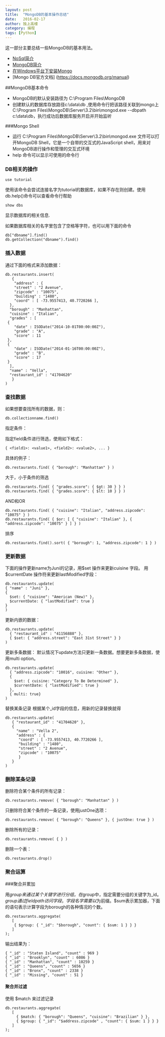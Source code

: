 ```yaml
---
layout: post
title:  "MongoDB的基本操作总结"
date:   2016-02-17
author: 独上高楼
category: 编程
tags: [Python]
---
```


这一部分主要总结一些MongoDB的基本用法。

<!-- more -->


* [NoSql简介](http://www.runoob.com/mongodb/nosql.html)
* [MongoDB简介](http://www.runoob.com/mongodb/mongodb-intro.html)
* [在Windows平台下安装Mongo](http://www.runoob.com/mongodb/mongodb-window-install.html)
* [Mongo DB官方文档] (https://docs.mongodb.org/manual)

##MongoDB基本命令
* MongoDB的默认安装路径为 C:\Program Files\MongoDB
* 创建默认的数据库存放路径c:\data\db ,使用命令行把该路径关联到mongo上 
C:\Program Files\MongoDB\Server\3.2\bin\mongod.exe --dbpath c:\data\db，执行成功后数据库服务开启并开始监听

###Mongo Shell
* 运行 C:\Program Files\MongoDB\Server\3.2\bin\mongod.exe 文件可以打开MongoDB Shell，它是一个自带的交互式的JavaScript shell，用来对MongoDB进行操作和管理的交互式环境
* help 命令可以显示可使用的命令行

### DB相关的操作
 
    use tutorial

使用该命令会尝试连接名字为tutorial的数据库，如果不存在则创建。使用db.help()命令可以查看命令行帮助

    show dbs

显示数据库的相关信息.

如果数据库相关的名字里包含了空格等字符，也可以用下面的命令

    db["dbname"].find()
    db.getCollection("dbname").find()


### 插入数据

通过下面的格式来添加数据：

    db.restaurants.insert(
       {
      	"address" : {
     	"street" : "2 Avenue",
     	"zipcode" : "10075",
     	"building" : "1480",
     	"coord" : [ -73.9557413, 40.7720266 ],
      },
      "borough" : "Manhattan",
      "cuisine" : "Italian",
      "grades" : [
     {
    	"date" : ISODate("2014-10-01T00:00:00Z"),
    	"grade" : "A",
    	"score" : 11
     },
     {
    	"date" : ISODate("2014-01-16T00:00:00Z"),
    	"grade" : "B",
    	"score" : 17
     }
      ],
      "name" : "Vella",
      "restaurant_id" : "41704620"
       }
    )
    
### 查找数据

如果想要查找所有的数据，则：

    db.collectionname.find()

指定条件：

指定field条件进行筛选，使用如下格式：

    { <field1>: <value1>, <field2>: <value2>, ... }

具体的例子：

    db.restaurants.find( { "borough": "Manhattan" } )


大于，小于条件的筛选

    db.restaurants.find( { "grades.score": { $gt: 30 } } )
    db.restaurants.find( { "grades.score": { $lt: 10 } } )

AND和OR

    db.restaurants.find( { "cuisine": "Italian", "address.zipcode": "10075" } )
    db.restaurants.find( { $or: [ { "cuisine": "Italian" }, { "address.zipcode": "10075" } ] } )

排序

    db.restaurants.find().sort( { "borough": 1, "address.zipcode": 1 } )


### 更新数据

下面的操作更新name为Juni的记录，用$set 操作来更新cuisine 字段。 用 $currentDate 操作符来更新lastModified字段：

    db.restaurants.update(
    { "name" : "Juni" },
    {
      $set: { "cuisine": "American (New)" },
      $currentDate: { "lastModified": true }
    }
    )

更新内嵌的数据：

    db.restaurants.update(
      { "restaurant_id" : "41156888" },
      { $set: { "address.street": "East 31st Street" } }
    )

更新多条数据：
默认情况下update方法只更新一条数据。想要更新多条数据，使用multi option。

    db.restaurants.update(
      { "address.zipcode": "10016", cuisine: "Other" },
      {
	    $set: { cuisine: "Category To Be Determined" },
	    $currentDate: { "lastModified": true }
      },
      { multi: true}
    )


替换某条记录
根据某个_id字段的信息，用新的记录替换就得

    db.restaurants.update(
       { "restaurant_id" : "41704620" },
       {
	     "name" : "Vella 2",
	     "address" : {
	      "coord" : [ -73.9557413, 40.7720266 ],
	      "building" : "1480",
	      "street" : "2 Avenue",
	      "zipcode" : "10075"
       	  }
       }
    )

### 删除某条记录

删除符合某个条件的所有记录：

    db.restaurants.remove( { "borough": "Manhattan" } )

只删除符合某个条件的一条记录，使用justOne选项：

    db.restaurants.remove( { "borough": "Queens" }, { justOne: true } )

删除所有的记录：

    db.restaurants.remove( { } )

删除一个表：

    db.restaurants.drop()

### 聚合运算
###聚合并累加

用$group 来通过某个关键字进行分组，在$group中，指定需要分组的关键字为_id。$group通过field path访问字段，字段名字需要以$为前缀。$sum表示累加器，下面的语句表示计算字段为borough的各种情况的个数。

    db.restaurants.aggregate(
       [
     	{ $group: { "_id": "$borough", "count": { $sum: 1 } } }
       ]
    );

输出结果为：

    { "_id" : "Staten Island", "count" : 969 }
    { "_id" : "Brooklyn", "count" : 6086 }
    { "_id" : "Manhattan", "count" : 10259 }
    { "_id" : "Queens", "count" : 5656 }
    { "_id" : "Bronx", "count" : 2338 }
    { "_id" : "Missing", "count" : 51 }


#### 聚合并过滤

使用 $match 来过滤记录

    db.restaurants.aggregate(
       [
	     { $match: { "borough": "Queens", "cuisine": "Brazilian" } },
	     { $group: { "_id": "$address.zipcode" , "count": { $sum: 1 } } }
       ]
    );

